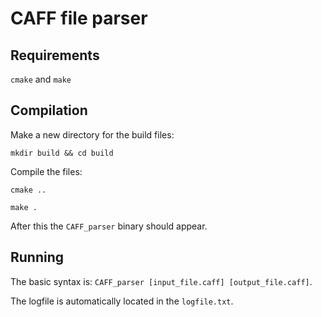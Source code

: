 # CAFF file parser

## Requirements

`cmake` and `make`

## Compilation

Make a new directory for the build files:

`mkdir build && cd build`

Compile the files:

`cmake ..`

`make .`

After this the `CAFF_parser` binary should appear.

## Running

The basic syntax is: `CAFF_parser [input_file.caff] [output_file.caff]`.

The logfile is automatically located in the `logfile.txt`.

